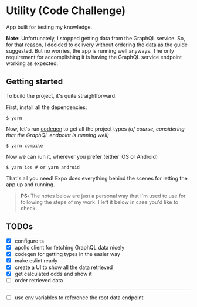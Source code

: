 # Utility (Code Challenge)

App built for testing my knowledge.

**Note:** Unfortunately, I stopped getting data from the GraphQL service. So, for that reason, I decided to delivery without ordering the data as the guide suggested. But no worries, the app is running well anyways. The only requirement for accomplishing it is having the GraphQL service endpoint working as expected.

## Getting started

To build the project, it's quite straightforward.

First, install all the dependencies:

```shell
$ yarn
```

Now, let's run [codegen](https://the-guild.dev/graphql/codegen) to get all the project types _(of course, considering that the GraphQL endpoint is running well)_

```shell
$ yarn compile
```

Now we can run it, wherever you prefer (either iOS or Android)

```shell
$ yarn ios # or yarn android
```

That's all you need! Expo does everything behind the scenes for letting the app up and running.

> **PS:** The notes below are just a personal way that I'm used to use for following the steps of my work. I left it below in case you'd like to check.

## TODOs

- [x] configure ts
- [x] apollo client for fetching GraphQL data nicely
- [x] codegen for getting types in the easier way
- [x] make eslint ready
- [x] create a UI to show all the data retrieved
- [x] get calculated odds and show it
- [ ] order retrieved data

---

- [ ] use env variables to reference the root data endpoint
